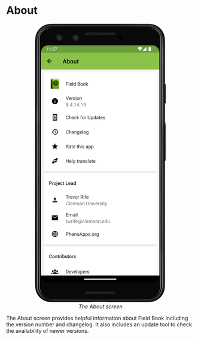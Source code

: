 About
=====

<figure align="center" class="image">
  <img src="_static/images/about/about_framed.png" width="350px"> 
  <figcaption><i>The About screen</i></figcaption> 
</figure>

The About screen provides helpful information about Field Book including
the version number and changelog. It also includes an update tool to
check the availability of newer versions.
